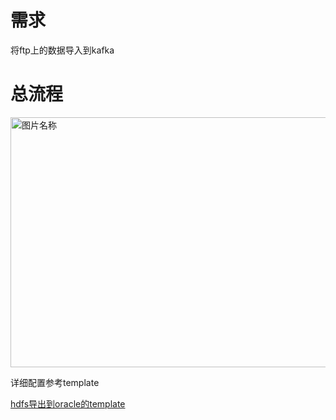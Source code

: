 # 需求

将ftp上的数据导入到kafka

# 总流程

<img src="https://github.com/jimmy-src/ProcessorForNIFI/blob/master/image/ftpToKafka.png" width = "600" height = "400" alt="图片名称" align=center />

详细配置参考template

[hdfs导出到oracle的template](https://github.com/jimmy-src/ProcessorForNIFI/blob/master/processor_template/FtpToKafka.xml)

